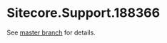 # Sitecore.Support.188366

See [master branch](https://github.com/sitecoresupport/Sitecore.Support.188366) for details.
